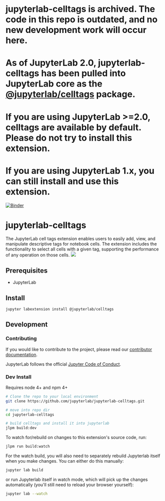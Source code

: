 # jupyterlab-celltags is archived. The code in this repo is outdated, and no new development work will occur here.
# As of JupyterLab 2.0, jupyterlab-celltags has been pulled into JupyterLab core as the [@jupyterlab/celltags](https://github.com/jupyterlab/jupyterlab/tree/6d106df4276e39b7726083b9d1bd3166b8a5c74b/packages/celltags) package.
# If you are using JupyterLab >=2.0, celltags are available by default. Please do not try to install this extension.
# If you are using JupyterLab 1.x, you can still install and use this extension.

[![Binder](https://mybinder.org/badge_logo.svg)](https://mybinder.org/v2/gh/jupyterlab/jupyterlab-celltags/master?urlpath=lab)

# jupyterlab-celltags

The JupyterLab cell tags extension enables users to easily add, view, and manipulate descriptive tags for notebook cells. The extension includes the functionality to select all cells with a given tag, supporting the performance of any operation on those cells.
![](http://g.recordit.co/MxwN6UaFZj.gif)

## Prerequisites

- JupyterLab

## Install

```bash
jupyter labextension install @jupyterlab/celltags
```

## Development

### Contributing

If you would like to contribute to the project, please read our [contributor documentation](https://github.com/jupyterlab/jupyterlab/blob/master/CONTRIBUTING.md).

JupyterLab follows the official [Jupyter Code of Conduct](https://github.com/jupyter/governance/blob/master/conduct/code_of_conduct.md).

### Dev Install

Requires node 4+ and npm 4+

```bash
# Clone the repo to your local environment
git clone https://github.com/jupyterlab/jupyterlab-celltags.git

# move into repo dir
cd jupyterlab-celltags

# build celltags and install it into jupyterlab
jlpm build:dev
```

To watch for/rebuild on changes to this extension's source code, run:

```bash
jlpm run build:watch
```

For the watch build, you will also need to separately rebuild Jupyterlab itself when you make changes. You can either do this manually:

```bash
jupyter lab build
```

or run Jupyterlab itself in watch mode, which will pick up the changes automatically (you'll still need to reload your browser yourself):

```bash
jupyter lab --watch
```
